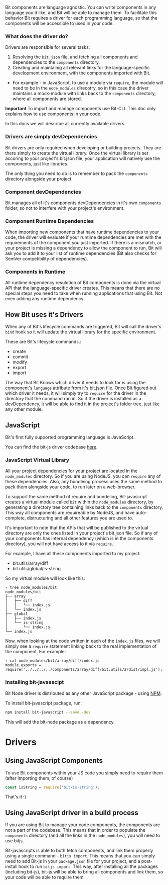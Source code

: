 
Bit components are language agnostic. You can write components in any language you'd like, and Bit will be able to manage them. To facilitate this behavior Bit requires a driver for each programming language, so that the components will be accessible to used in your code.

### What does the driver do?

Drivers are responsible for several tasks:

1. Resolving the `bit.json` file, and fetching all components and dependencies to the `components` directory.
2. Creating and maintainig all relevant links for the language-specific development environment, with the components imported with Bit.
  * For example - in JavaScript, to use a module via `require`, the module will need to be in the `node_modules` direcotry, so in this case the driver maintains a mock-module with links back to the `components` directory, where all components are stored.

**Important** To import and manage components use Bit-CLI. This doc only explains how to use components in your code.

In this docs we will describe all currently available drivers.

### Drivers are simply devDependencies

Bit drivers are only required when developing or building projects. They are there simply to create the virtual library. Once the virtual library is set accoring to your project's bit.json file, your application will natively use the components, just like libraries.

The only thing you need to do is to remember to pack the `components` directory alongside your project.

### Component devDependencies

Bit manages all of it's components devDependencies in it's own `components` folder, so not to interfere with your project's environment.

### Component Runtime Dependencies

When importing new components that have runtime dependencies to your code, the driver will evaluate if your runtime dependencies are met with the requirements of the component you just imported. If there is a mismatch, or your project is missing a dependency to allow the component to run, Bit will ask you to add it to your list of runtime dependencies (Bit also checks for SemVer competibility of dependencies).

### Components in Runtime

All runtime dependency resulotion of Bit components is done via the virtual API that the language-specific driver creates. This means that there are no special steps you need to take when running applications that using Bit. Not even adding any runtime dependency.

## How Bit uses it's Drivers

When any of Bit's lifecycle commands are triggered, Bit will call the driver's `bind` hook so it will update the virtual library for the specific environment.

These are Bit's lifecycle commands.:

* create
* commit
* modify
* export
* import

The way that Bit Knows which driver it needs to look for is using the component's `language` attribute from it's [bit.json](configuring-bit.mdl#bitjson) file. Once Bit figured out which driver it needs, it will simply try to `require` for the driver in the directory that the command ran in. So if the driver is installed as a devDependency, it will be able to find it in the project's folder tree, just like any other module.

## JavaScript

Bit's first fully supported programming language is JavaScript.

You can find the bit-js driver codebase [here](https://github.com/teambit/bit-js).

### JavaScript Virtual Library

All your project dependencies for your project are located in the `node_modules` directory. So if you are using NodeJS, you can `require` any of these dependencies. Also, any bundleing process uses the same method to pack them alongside your code, to run later on a web-browser.

To support the same method of require and bundeling, Bit-javascript creates a virtual module called `bit` within the `node_modules` directory, by generating a directory tree containing links back to the `components` directory. This way all components are requireable by NodeJS, and have auto-complete, distructuring and all other features you are used to.

It's important to note that the APIs that will be published to the virtual directory are only the ones listed in your project's bit.json file. So if any of your components has internal dependency (which is in the components directory), you will not have access to it via `require`.

For example, I have all these components imported to my project:

* bit.utils/array/diff
* bit.utils/global/is-string

So my virtual module will look like this:

```
› tree node_modules/bit
node_modules/bit
├── array
│   ├── diff
│   │   └── index.js
│   └── index.js
├── global
│   ├── index.js
│   └── is-string
│       └── index.js
└── index.js
```

Now, when looking at the code written in each of the `index.js` files, we will simply see a `require` statement linking back to the real implementation of the component. For example:

```
› cat node_modules/bit/array/diff/index.js
module.exports = require('../../../../components/array/diff/bit.utils/2/dist/impl.js');
```

### Installing bit-javasscipt

Bit Node driver is distributed as any other JavaScript package - using [NPM](https://www.npmjs.com/package/bit-node).

To install bit-javascript package, run:

```sh
npm install bit-javascript --save -dev
```

This will add the bit-node package as a dependency.

# Drivers

## Using JavaScript Components

To use Bit components within your JS code you simply need to require them (after importing them, of course)

```js
const isString = require('bit/is-string');
```

That's it :)

## Using JavaScript driver in a build process

If you are using Bit to manage your code components, the components are not a part of the codebase. This means that in order to populate the `components` directory (and all the links in the `node_modules`), you will need to use bitjs.

Bit-javascripts is able to both fetch components, and link them properly using a single command - `bitjs import`. This means that you can simply need to add Bit-js in your `package.json` file for your project, and a post-install hook to run `bitjs import`. This way, after installing all the packages (including bit-js), bit-js will be able to bring all components and link them, so your code will be able to require them.
